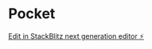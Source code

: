 # Pocket

[Edit in StackBlitz next generation editor ⚡️](https://stackblitz.com/~/github.com/KemiOm/Pocket)